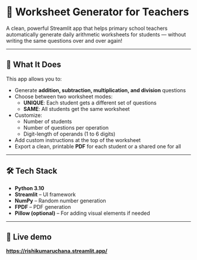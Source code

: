 # 📝 Worksheet Generator for Teachers

A clean, powerful Streamlit app that helps primary school teachers automatically generate daily arithmetic worksheets for students — without writing the same questions over and over again!

---

## 🎯 What It Does

This app allows you to:
- Generate **addition, subtraction, multiplication, and division** questions
- Choose between two worksheet modes:
  - **UNIQUE**: Each student gets a different set of questions
  - **SAME**: All students get the same worksheet
- Customize:
  - Number of students
  - Number of questions per operation
  - Digit-length of operands (1 to 6 digits)
- Add custom instructions at the top of the worksheet
- Export a clean, printable **PDF** for each student or a shared one for all

---

## 🛠️ Tech Stack

- **Python 3.10**
- **Streamlit** – UI framework
- **NumPy** – Random number generation
- **FPDF** – PDF generation
- **Pillow (optional)** – For adding visual elements if needed

---
## 📝 Live demo 
**https://rishikumaruchana.streamlit.app/**
